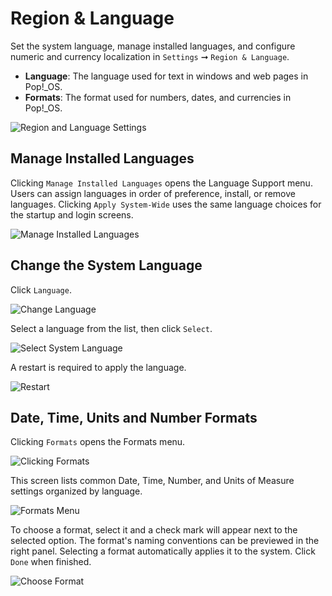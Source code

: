 # Region & Language

Set the system language, manage installed languages, and configure numeric and currency localization in `Settings` ➞ `Region & Language`.

- **Language**: The language used for text in windows and web pages in Pop!\_OS.
- **Formats**: The format used for numbers, dates, and currencies in Pop!\_OS.

![Region and Language Settings](/images/region-language-settings/region-lang-settings.png)

## Manage Installed Languages

Clicking `Manage Installed Languages` opens the Language Support menu. Users can assign languages in order of preference, install, or remove languages. Clicking `Apply System-Wide` uses the same language choices for the startup and login screens.

![Manage Installed Languages](/images/region-language-settings/manage-installed-languages.png)

## Change the System Language

Click `Language`.

![Change Language](/images/region-language-settings/change-lang.png)

Select a language from the list, then click `Select`.

![Select System Language](/images/region-language-settings/select-system-lang.png)

A restart is required to apply the language.

![Restart](/images/region-language-settings/restart.png)

## Date, Time, Units and Number Formats

Clicking `Formats` opens the Formats menu.

![Clicking Formats](/images/region-language-settings/clicking-formats.png)

This screen lists common Date, Time, Number, and Units of Measure settings organized by language.

![Formats Menu](/images/region-language-settings/formats-menu.png)

To choose a format, select it and a check mark will appear next to the selected option. The format's naming conventions can be previewed in the right panel. Selecting a format automatically applies it to the system. Click `Done` when finished.

![Choose Format](/images/region-language-settings/choose-format.png)

